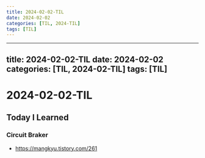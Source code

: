 ```yaml
---
title: 2024-02-02-TIL
date: 2024-02-02
categories: [TIL, 2024-TIL]
tags: [TIL]
---
```


---
title: 2024-02-02-TIL
date: 2024-02-02
categories: [TIL, 2024-02-TIL]
tags: [TIL]
---


# 2024-02-02-TIL

## Today I Learned

### Circuit Braker

- https://mangkyu.tistory.com/261